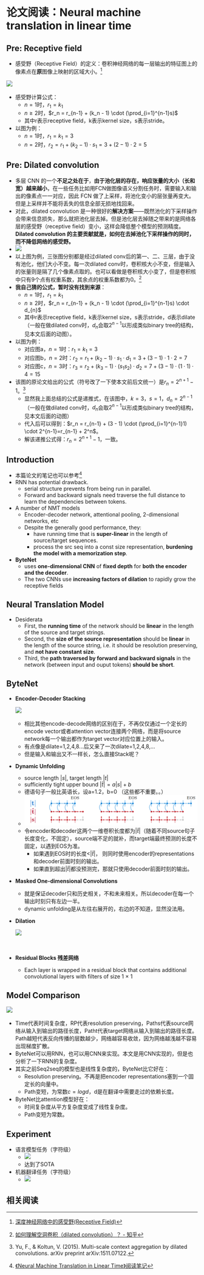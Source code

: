 # 论文阅读：Neural machine translation in linear time

## Pre: Receptive field

*   感受野（Receptive Field）的定义：卷积神经网络的每一层输出的特征图上的像素点在**原**图像上映射的区域大小。[^ 1]

![](http://pic3.zhimg.com/v2-5378f1dfba3e73dedafdc879bbc4c71e_b.png)

*   感受野计算公式：
    *   $n=1$时，$r_1 = k_1$
    *   $n \geq 2$时，$r_n = r_{n-1} + (k_n - 1) \cdot (\prod_{i=1}^{n-1}s)$
    *   其中r表示receptive field，k表示kernel size，s表示stride。
*   以图为例：
    *   $n=1$时，$r_1 = k_1 = 3$
    *   $n=2$时，$r_2 = r_1 + (k_2 - 1)\cdot s_1 = 3 + (2 - 1) \cdot 2 = 5$

## Pre: Dilated convolution

*   多层 CNN 的一个**不足之处在于**，**由于池化层的存在，响应张量的大小（长和宽）越来越小**，在一些任务比如用FCN做图像语义分割任务时，需要输入和输出的像素点一一对应，因此 FCN 做了上采样，将池化变小的层张量再变大。但是上采样并不能将丢失的信息全部无损地找回来。
*   对此，dilated convolution 是一种很好的**解决方案**——既然池化的下采样操作会带来信息损失，那么就把池化层去掉。但是池化层去掉随之带来的是网络各层的感受野（receptive field）变小，这样会降低整个模型的预测精度。**Dilated convolution 的主要贡献就是，如何在去掉池化下采样操作的同时，而不降低网络的感受野。**
*   ![](https://pic1.zhimg.com/50/v2-3cd4e5ebcae5fa15019c9f4df03bc734_hd.jpg)
*   以上图为例，三张图分别都是经过dilated conv后的第一、二、三层，由于没有池化，他们大小不变。每一次dilated conv时，卷积核大小不变，但是输入的张量则是隔了几个像素点取的。也可以看做是卷积核大小变了，但是卷积核中只有9个点有权重系数，其余点的权重系数都为0。[^ 2]
*   **我自己猜的公式，暂时没有找到来源**：
    *   $n=1$时，$r_1 = k_1$
    *   $n \geq 2$时，$r_n = r_{n-1} + (k_n - 1)  \cdot (\prod_{i=1}^{n-1}s) \cdot d_{n}$
    *   其中r表示receptive field，k表示kernel size，s表示stride，d表示dilate（一般在做dilated conv时，$d_n$会取$2^{n-1}$以形成类似binary tree的结构，见本文后面的动图）。
*   以图为例：
    *   对应图a，$n=1$时：$r_1=k_1=3$
    *   对应图b，$n=2$时：$r_2 = r_1 + (k_ 2- 1) \cdot s_1 \cdot d_1 = 3 + (3-1)\cdot 1 \cdot 2 = 7$
    *   对应图c，$n=3$时：$r_3 = r_2 + (k_3 - 1) \cdot (s_1s_2) \cdot d_2 = 7 + (3-1)\cdot(1\cdot1)\cdot4 = 15$
*   该图的原论文给出的公式（符号改了一下使本文前后文统一）是$r_n=2^{n+1}-1$。[^ 3]
    *   显然我上面总结的公式是递推式，在该图中，$k=3$，$s=1$，$d_{n}=2^{n-1}$（一般在做dilated conv时，$d_n$会取$2^{n-1}$以形成类似binary tree的结构，见本文后面的动图）
    *   代入后可以得到：$r_n = r_{n-1} + (3 - 1) \cdot (\prod_{i=1}^{n-1}1) \cdot 2^{n-1}=r_{n-1} + 2^n$。
    *   解该递推公式得：$r_n=2^{n+1} - 1$，一致。


## Introduction

* 本篇论文的笔记也可以参考[^ 4]
* RNN has potential drawback.
  * serial structure prevents from being run in parallel.
  * Forward and backward signals need traverse the full distance to learn the dependencies between tokens.
* A number of NMT models
  * Encoder-decoder network, attentional pooling, 2-dimensional networks, etc
  * Despite the generally good performance, they:
    * have running time that is **super-linear** in the length of source/target sequences.
    * process the src seq into a const size representation, **burdening the model with a memorization step**.
* **ByteNet**
  * uses **one-dimensional CNN** of **fixed depth** for **both the encoder and the decoder**.
  * The two CNNs use **increasing factors of dilation** to
    rapidly grow the receptive fields

## Neural Translation Model

* Desiderata
  * First, the **running time** of the network should be **linear** in
    the length of the source and target strings.
  * Second, the **size of the source representation** should be **linear** in the length of the source string, i.e. it should be resolution preserving, and **not have constant size**.
  * Third, the **path traversed by forward and backward signals** in the network (between input and ouput tokens) **should be short**. 

## ByteNet

* **Encoder-Decoder Stacking**

  ![](https://pic1.zhimg.com/v2-0d72713562d4015e420f159e703958a8_b.png)

  * 相比其他encode-decode网络的区别在于，不再仅仅通过一个定长的encode vector或者attention vector连接两个网络，而是将source network每一个输出都作为target vector对应位置上的输入。
  * 有点像是dilate=1,2,4,8...后又来了一次dilate=1,2,4,8,...
  * 但是输入和输出又不一样长，怎么直接Stack呢？

* **Dynamic Unfolding**

  * source length $|s|$, target length $|t|$
  * sufficiently tight upper bound $|\hat{t}|=a|s|+b$
  * 德语句子一般比英语长，设a=1.2，b=0 （这些都不重要。。）
  * ![](./dynamic_unfolding.png)
  * 令encoder和decoder这两个一维卷积长度都为$|\hat{t}|​$（随着不同source句子长度变化，不固定），source端不足的就补，而target端最终预测的长度不固定，以遇到EOS为准。
    * 如果遇到EOS时的长度<$|\hat{t}|$， 则同时使用encoder的representations和decoder前面时刻的输出。
    * 如果直到超出$|\hat{t}|$都没预测完，那就只使用decoder前面时刻的输出。

* **Masked One-dimensional Convolutions**

  * 就是保证decoder只和历史相关，不和未来相关。所以decoder在每一个输出时刻只有左边一半。
  * dynamic unfolding是从左往右展开的，右边的不知道，显然没法用。

* **Dilation**

  ![](https://storage.googleapis.com/deepmind-live-cms/documents/BlogPost-Fig2-Anim-160908-r01.gif)

  ​

* **Residual Blocks 残差网络**

  * Each layer is wrapped in a residual block that contains additional convolutional layers with filters of size 1 × 1

## Model Comparison

![](https://pic2.zhimg.com/v2-e17c18d8a0f70fa5ac08e76eeb4a311d_b.png)

* Time代表时间复杂度，RP代表resolution preserving，Paths代表source网络从输入到输出的路径长度，Patht代表target网络从输入到输出的路径长度。Path越短代表反向传播的层数越少，网络越容易收敛，因为网络越浅越不容易出现梯度扩散。
* ByteNet可以用RNN，也可以用CNN来实现。本文是用CNN实现的，但是也分析了一下RNN的复杂度。
* 其实之前Seq2seq的模型也是线性复杂度的，ByteNet比它好在：
  * Resolution preserving。不再是把encoder representations塞到一个固定长的向量中。
  * Path变短，为常数$c=log d$，d是在翻译中需要走过的依赖长度。
* ByteNet比attention模型好在：
  * 时间复杂度从平方复杂度变成了线性复杂度。
  * Path变短为常数。

## Experiment

* 语言模型任务（字符级）
  * ![](https://pic4.zhimg.com/v2-7942cb10517176e4d562045f98bb4f13_b.png)
  * 达到了SOTA
* 机器翻译任务（字符级）
  * ![](https://pic1.zhimg.com/v2-e81bdedfc7c6e9c6641325d8a0fadfdc_b.png)

## 相关阅读

[^ 1]: [深度神经网络中的感受野(Receptive Field)](https://zhuanlan.zhihu.com/p/28492837)

[^ 2]: [如何理解空洞卷积（dilated convolution）？ - 知乎](https://www.zhihu.com/question/54149221/answer/192025860)

[^ 3]: Yu, F., & Koltun, V. (2015). Multi-scale context aggregation by dilated convolutions. arXiv preprint arXiv:1511.07122.

[^ 4]: [《Neural Machine Translation in Linear Time》阅读笔记](https://zhuanlan.zhihu.com/p/23795111)